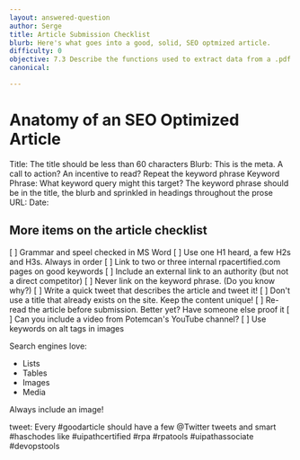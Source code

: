 ```yaml
---
layout: answered-question
author: Serge
title: Article Submission Checklist
blurb: Here's what goes into a good, solid, SEO optmized article.
difficulty: 0
objective: 7.3 Describe the functions used to extract data from a .pdf file; for example, using OCR
canonical: 

---
```

 
 
# Anatomy of an SEO Optimized Article

Title: The title should be less than 60 characters
Blurb: This is the meta. A call to action? An incentive to read? Repeat the keyword phrase
Keyword Phrase: What keyword query might this target? The keyword phrase should be in the title, the blurb and sprinkled in headings throughout the prose
URL: 
Date: 

## More items on the article checklist

[ ] Grammar and speel checked in MS Word
[ ] Use one H1 heard, a few H2s and H3s. Always in order
[ ] Link to two or three internal rpacertified.com pages on good keywords
[ ] Include an external link to an authority (but not a direct competitor)
[ ] Never link on the keyword phrase. (Do you know why?)
[ ] Write a quick tweet that describes the article and tweet it!
[ ] Don't use a title that already exists on the site. Keep the content unique!
[ ] Re-read the article before submission. Better yet? Have someone else proof it
[ ] Can you include a video from Potemcan's YouTube channel?
[ ] Use keywords on alt tags in images

Search engines love:
- Lists
- Tables
- Images
- Media 

Always include an image! 

tweet: Every #goodarticle should have a few @Twitter tweets and smart #haschodes like #uipathcertified #rpa #rpatools #uipathassociate #devopstools



 
 
